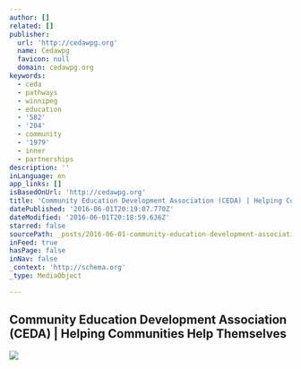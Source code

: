 ```yaml
---
author: []
related: []
publisher:
  url: 'http://cedawpg.org'
  name: Cedawpg
  favicon: null
  domain: cedawpg.org
keywords:
  - ceda
  - pathways
  - winnipeg
  - education
  - '582'
  - '204'
  - community
  - '1979'
  - inner
  - partnerships
description: ''
inLanguage: en
app_links: []
isBasedOnUrl: 'http://cedawpg.org'
title: 'Community Education Development Association (CEDA) | Helping Communities Help Themselves'
datePublished: '2016-06-01T20:19:07.770Z'
dateModified: '2016-06-01T20:18:59.636Z'
starred: false
sourcePath: _posts/2016-06-01-community-education-development-association-ceda-or-helping.md
inFeed: true
hasPage: false
inNav: false
_context: 'http://schema.org'
_type: MediaObject

---
```

<article style=""><h1>Community Education Development Association (CEDA) | Helping Communities Help Themselves</h1><img src="http://cedawpg.org/wp-content/uploads/2013/04/PQbQ-OZrv2WC-xs_pg9KaAeJgSWaoLHKZb3wO2QAR2U233JqsRjsFejBdc0IOXrFrM8ErxxGw2KcNA1WZLZKI4-e1392327131913-954x375.jpeg" /></article>